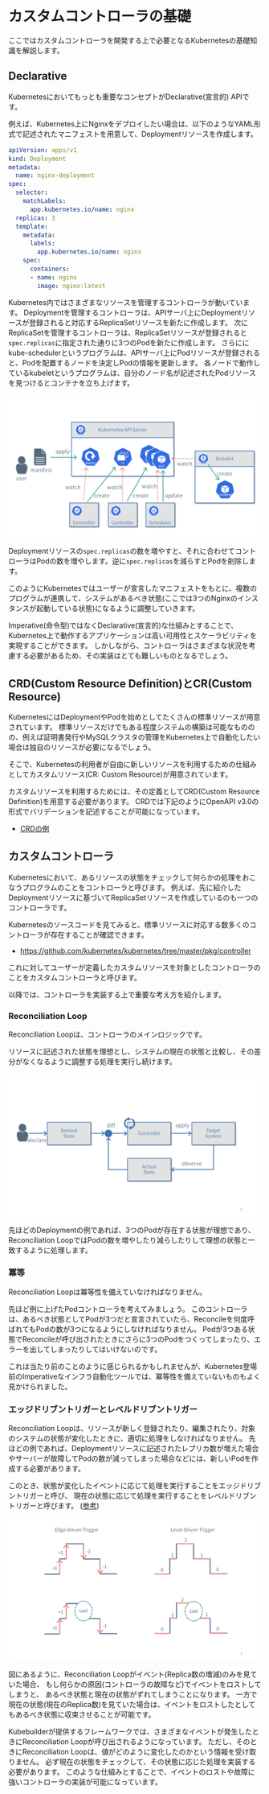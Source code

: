 # カスタムコントローラの基礎

ここではカスタムコントローラを開発する上で必要となるKubernetesの基礎知識を解説します。

## Declarative

Kubernetesにおいてもっとも重要なコンセプトがDeclarative(宣言的) APIです。

例えば、Kubernetes上にNginxをデプロイしたい場合は、以下のようなYAML形式で記述されたマニフェストを用意して、Deploymentリソースを作成します。

```yaml
apiVersion: apps/v1
kind: Deployment
metadata:
  name: nginx-deployment
spec:
  selector:
    matchLabels:
      app.kubernetes.io/name: nginx
  replicas: 3
  template:
    metadata:
      labels:
        app.kubernetes.io/name: nginx
    spec:
      containers:
      - name: nginx
        image: nginx:latest
```

Kubernetes内ではさまざまなリソースを管理するコントローラが動いています。
Deploymentを管理するコントローラは、APIサーバ上にDeploymentリソースが登録されると対応するReplicaSetリソースを新たに作成します。
次にReplicaSetを管理するコントローラは、ReplicaSetリソースが登録されると`spec.replicas`に指定された通りに3つのPodを新たに作成します。
さらににkube-schedulerというプログラムは、APIサーバ上にPodリソースが登録されると、Podを配置するノードを決定しPodの情報を更新します。
各ノードで動作しているkubeletというプログラムは、自分のノード名が記述されたPodリソースを見つけるとコンテナを立ち上げます。

![Declarative API](./img/declarative.png)

Deploymentリソースの`spec.replicas`の数を増やすと、それに合わせてコントローラはPodの数を増やします。逆に`spec.replicas`を減らすとPodを削除します。

このようにKubernetesではユーザーが宣言したマニフェストをもとに、複数のプログラムが連携して、システムがあるべき状態(ここでは3つのNginxのインスタンスが起動している状態)になるように調整していきます。

Imperative(命令型)ではなくDeclarative(宣言的)な仕組みとすることで、Kubernetes上で動作するアプリケーションは高い可用性とスケーラビリティを実現することができます。
しかしながら、コントローラはさまざまな状況を考慮する必要があるため、その実装はとても難しいものとなるでしょう。

## CRD(Custom Resource Definition)とCR(Custom Resource)

KubernetesにはDeploymentやPodを始めとしてたくさんの標準リソースが用意されています。
標準リソースだけでもある程度システムの構築は可能なもののの、例えば証明書発行やMySQLクラスタの管理をKubernetes上で自動化したい場合は独自のリソースが必要になるでしょう。

そこで、Kubernetesの利用者が自由に新しいリソースを利用するための仕組みとしてカスタムリソース(CR: Custom Resource)が用意されています。

カスタムリソースを利用するためには、その定義としてCRD(Custom Resource Definition)を用意する必要があります。
CRDでは下記のようにOpenAPI v3.0の形式でバリデーションを記述することが可能になっています。

- [CRDの例](https://github.com/zoetrope/kubebuilder-training/blob/master/codes/markdown-viewer/config/crd/bases/viewer.zoetrope.github.io_markdownviews.yaml)

## カスタムコントローラ

Kubernetesにおいて、あるリソースの状態をチェックして何らかの処理をおこなうプログラムのことをコントローラと呼びます。
例えば、先に紹介したDeploymentリソースに基づいてReplicaSetリソースを作成しているのも一つのコントローラです。

Kubernetesのソースコードを見てみると、標準リソースに対応する数多くのコントローラが存在することが確認できます。

- https://github.com/kubernetes/kubernetes/tree/master/pkg/controller

これに対してユーザーが定義したカスタムリソースを対象としたコントローラのことをカスタムコントローラと呼びます。

以降では、コントローラを実装する上で重要な考え方を紹介します。

### Reconciliation Loop

Reconciliation Loopは、コントローラのメインロジックです。

リソースに記述された状態を理想とし、システムの現在の状態と比較し、その差分がなくなるように調整する処理を実行し続けます。

![Reconcile Loop](./img/reconcile_loop.png)

先ほどのDeploymentの例であれば、3つのPodが存在する状態が理想であり、Reconciliation LoopではPodの数を増やしたり減らしたりして理想の状態と一致するように処理します。

### 冪等

Reconciliation Loopは冪等性を備えていなければなりません。

先ほど例に上げたPodコントローラを考えてみましょう。
このコントローラは、あるべき状態としてPodが3つだと宣言されていたら、Reconcileを何度呼ばれてもPodの数が3つになるようにしなければなりません。
Podが3つある状態でReconcileが呼び出されたときにさらに3つのPodをつくってしまったり、エラーを出してしまったりしてはいけないのです。

これは当たり前のことのように感じられるかもしれませんが、Kubernetes登場前のImperativeなインフラ自動化ツールでは、冪等性を備えていないものもよく見かけられました。

### エッジドリブントリガーとレベルドリブントリガー

Reconciliation Loopは、リソースが新しく登録されたり、編集されたり、対象のシステムの状態が変化したときに、適切に処理をしなければなりません。
先ほどの例であれば、Deploymentリソースに記述されたレプリカ数が増えた場合やサーバーが故障してPodの数が減ってしまった場合などには、新しいPodを作成する必要があります。

このとき、状態が変化したイベントに応じて処理を実行することをエッジドリブントリガーと呼び、
現在の状態に応じて処理を実行することをレベルドリブントリガーと呼びます。 
([参考](https://hackernoon.com/level-triggering-and-reconciliation-in-kubernetes-1f17fe30333d))

![Edge-driven vs. Level-driven Trigger](./img/edge_level_trigger.png)

図にあるように、Reconciliation Loopがイベント(Replica数の増減)のみを見ていた場合、
もし何らかの原因(コントローラの故障など)でイベントをロストしてしまうと、
あるべき状態と現在の状態がずれてしまうことになります。
一方で現在の状態(現在のReplica数)を見ていた場合は、イベントをロストしたとしてもあるべき状態に収束させることが可能です。

Kubebuilderが提供するフレームワークでは、さまざまなイベントが発生したときにReconciliation Loopが呼び出されるようになっています。
ただし、そのときにReconciliation Loopは、値がどのように変化したのかという情報を受け取りません。
必ず現在の状態をチェックして、その状態に応じた処理を実装する必要があります。
このような仕組みとすることで、イベントのロストや故障に強いコントローラの実装が可能になっています。
